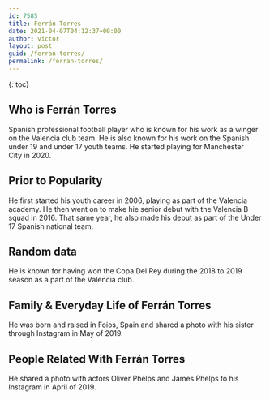 ```yaml
---
id: 7585
title: Ferrán Torres
date: 2021-04-07T04:12:37+00:00
author: victor
layout: post
guid: /ferran-torres/
permalink: /ferran-torres/
---
```



{: toc}


## Who is Ferrán Torres



Spanish professional football player who is known for his work as a winger on the Valencia club team. He is also known for his work on the Spanish under 19 and under 17 youth teams. He started playing for Manchester City in 2020.

                
                
                
## Prior to Popularity



He first started his youth career in 2006, playing as part of the Valencia academy. He then went on to make hie senior debut with the Valencia B squad in 2016. That same year, he also made his debut as part of the Under 17 Spanish national team. 

                
                
                
## Random data



He is known for having won the Copa Del Rey during the 2018 to 2019 season as a part of the Valencia club. 

                
                
                
## Family & Everyday Life of Ferrán Torres



He was born and raised in Foios, Spain and shared a photo with his sister through Instagram in May of 2019. 

                
                
                
## People Related With Ferrán Torres



He shared a photo with actors Oliver Phelps and James Phelps to his Instagram in April of 2019. 

                
              
            
          
          
          